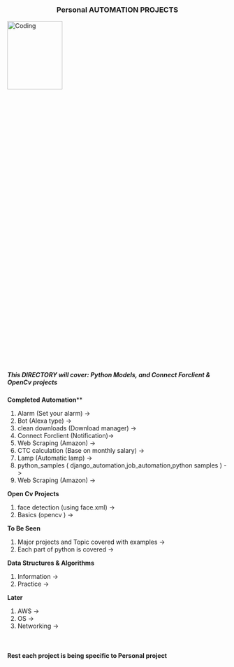 ### <h3 style="text-align:center;">Personal AUTOMATION PROJECTS </h3> ### 

<img src="https://media4.giphy.com/media/qgQUggAC3Pfv687qPC/giphy.gif?cid=790b7611ae3790088bb82e121695a5d3ae201169a976c69a&rid=giphy.gif&ct=g" alt="Coding" style="width:50%; height:20% ">


##### This DIRECTORY will cover: Python Models, and Connect Forclient & OpenCv projects


**Completed Automation****<br />
1. Alarm (Set your alarm) -> <br />
2. Bot (Alexa type) -> <br />
3. clean downloads (Download manager) -> <br />
4. Connect Forclient (Notification)-> <br />
5. Web Scraping (Amazon) -> <br />
6. CTC calculation (Base on monthly salary) -> <br />
7. Lamp  (Automatic lamp) -> <br />
8. python_samples ( django_automation,job_automation,python samples ) -> <br />
9. Web Scraping (Amazon) -> <br />



**Open Cv Projects**<br />
1. face detection (using face.xml) -> <br />
2. Basics (opencv )  -> <br />



**To Be Seen** <br />
1. Major projects and Topic covered with examples  -> <br />
2. Each part of python is covered        -> <br />


**Data Structures & Algorithms** <br /> 
1. Information  -> <br />
2. Practice        -> <br />


**Later** <br /> 
1. AWS  -> <br />
2. OS         -> <br />
3. Networking         -> <br />

<br />

#### Rest each project is being specific to Personal project ####
